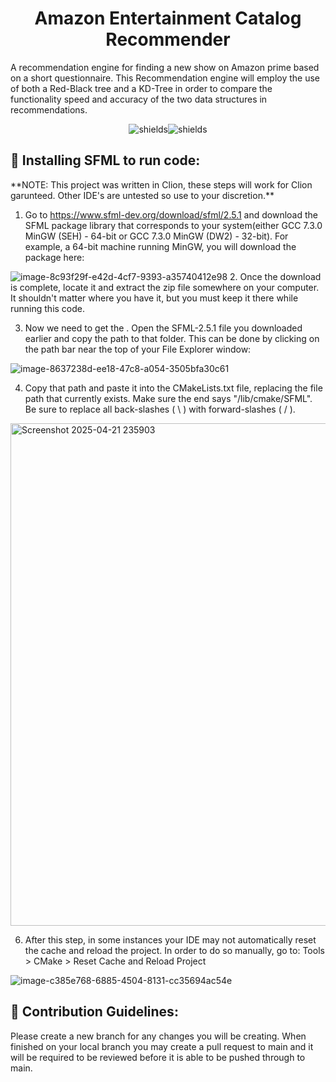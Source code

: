 <h1 align="center" id="title">Amazon Entertainment Catalog Recommender</h1>

<p id="description">A recommendation engine for finding a new show on Amazon prime based on a short questionnaire. This Recommendation engine will employ the use of both a Red-Black tree and a KD-Tree in order to compare the functionality speed and accuracy of the two data structures in recommendations.</p>

<p align="center"><img src="https://img.shields.io/github/contributors/ebaucom21/Amazon-Entertainment-Catalog-Recommender" alt="shields"><img src="https://img.shields.io/github/commit-activity/w/ebaucom21/Amazon-Entertainment-Catalog-Recommender" alt="shields"></p>

<h2>🍰 Installing SFML to run code:</h2>
**NOTE: This project was written in Clion, these steps will work for Clion garunteed. Other IDE's are untested so use to your discretion.**

1. Go to https://www.sfml-dev.org/download/sfml/2.5.1 and download the SFML package library that corresponds to your system(either GCC 7.3.0 MinGW (SEH) - 64-bit or GCC 7.3.0 MinGW (DW2) - 32-bit). For example, a 64-bit machine running MinGW, you will download the package here:

![image-8c93f29f-e42d-4cf7-9393-a35740412e98](https://github.com/user-attachments/assets/0d6abe19-d047-40e8-baa7-4fe90d3998c1)
2. Once the download is complete, locate it and extract the zip file somewhere on your computer. It shouldn't matter where you have it, but you must keep it there while running this code.

3. Now we need to get the <sfml root prefix>. Open the SFML-2.5.1 file you downloaded earlier and copy the path to that folder. This can be done by clicking on the path bar near the top of your File Explorer window:

![image-8637238d-ee18-47c8-a054-3505bfa30c61](https://github.com/user-attachments/assets/f2e8ebb8-e3ea-4536-8993-d7706f784170)

4. Copy that path and paste it into the CMakeLists.txt file, replacing the file path that currently exists. Make sure the end says "/lib/cmake/SFML". Be sure to replace all back-slashes ( \ ) with forward-slashes ( / ).

<img width="804" alt="Screenshot 2025-04-21 235903" src="https://github.com/user-attachments/assets/37c11797-3c2f-4022-b900-fe5b299423f8" />



6. After this step, in some instances your IDE may not automatically reset the cache and reload the project. In order to do so manually, go to: Tools > CMake > Reset Cache and Reload Project

![image-c385e768-6885-4504-8131-cc35694ac54e](https://github.com/user-attachments/assets/ae5e695a-6c64-4ec5-87e9-23cdf21f4067)



<h2>🍰 Contribution Guidelines:</h2>

Please create a new branch for any changes you will be creating. When finished on your local branch you may create a pull request to main and it will be required to be reviewed before it is able to be pushed through to main.
